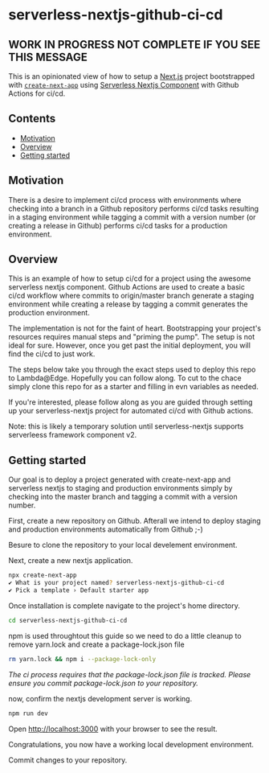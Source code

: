 # serverless-nextjs-github-ci-cd

## WORK IN PROGRESS NOT COMPLETE IF YOU SEE THIS MESSAGE

This is an opinionated view of how to setup a [Next.js](https://nextjs.org/) project bootstrapped with [`create-next-app`](https://github.com/vercel/next.js/tree/canary/packages/create-next-app) using [Serverless Nextjs Component](https://github.com/serverless-nextjs/serverless-next.js) with Github Actions for ci/cd.

## Contents

- [Motivation](#motivation)
- [Overview](#overview)
- [Getting started](#getting-started)

## Motivation

There is a desire to implement ci/cd process with environments where checking into a branch in a Github repository performs ci/cd tasks resulting in a staging environment while tagging a commit with a version number (or creating a release in Github) performs ci/cd tasks for a production environment.

## Overview

This is an example of how to setup ci/cd for a project using the awesome serverless nextjs component. Github Actions are used to create a basic ci/cd workflow where commits to origin/master branch generate a staging environment while creating a release by tagging a commit generates the production environment.

The implementation is not for the faint of heart. Bootstrapping your project's resources requires manual steps and "priming the pump". The setup is not ideal for sure. However, once you get past the initial deployment, you will find the ci/cd to just work.

The steps below take you through the exact steps used to deploy this repo to Lambda@Edge. Hopefully you can follow along. To cut to the chace simply clone this repo for as a starter and filling in evn variables as needed.

If you're interested, please follow along as you are guided through setting up your serverless-nextjs project for automated ci/cd with Github actions.

Note: this is likely a temporary solution until serverless-nextjs supports serverleess framework component v2.

## Getting started

Our goal is to deploy a project generated with create-next-app and serverless nextjs to staging and production environments simply by checking into the master branch and tagging a commit with a version number.

First, create a new repository on Github. Afterall we intend to deploy staging and production environments automatically from Github ;-)

Besure to clone the repository to your local develement environment.

Next, create a new nextjs application.

```bash
npx create-next-app
✔ What is your project named? serverless-nextjs-github-ci-cd
✔ Pick a template › Default starter app
```

Once installation is complete navigate to the project's home directory.

```bash
cd serverless-nextjs-github-ci-cd
```

npm is used throughtout this guide so we need to do a little cleanup to remove yarn.lock and create a package-lock.json file

```bash
rm yarn.lock && npm i --package-lock-only
```

_The ci process requires that the package-lock.json file is tracked. Please ensure you commit package-lock.json to your repository._

now, confirm the nextjs development server is working.

```bash
npm run dev
```

Open [http://localhost:3000](http://localhost:3000) with your browser to see the result.

Congratulations, you now have a working local development environment.

Commit changes to your repository.
